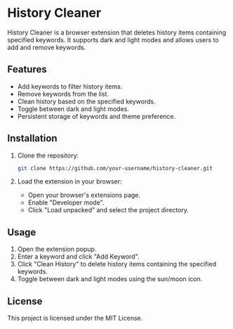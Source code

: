 # History Cleaner

History Cleaner is a browser extension that deletes history items containing specified keywords. It supports dark and light modes and allows users to add and remove keywords.

## Features

- Add keywords to filter history items.
- Remove keywords from the list.
- Clean history based on the specified keywords.
- Toggle between dark and light modes.
- Persistent storage of keywords and theme preference.

## Installation

1. Clone the repository:
   ```sh
   git clone https://github.com/your-username/history-cleaner.git
   ```

2. Load the extension in your browser:
   - Open your browser's extensions page.
   - Enable "Developer mode".
   - Click "Load unpacked" and select the project directory.

## Usage

1. Open the extension popup.
2. Enter a keyword and click "Add Keyword".
3. Click "Clean History" to delete history items containing the specified keywords.
4. Toggle between dark and light modes using the sun/moon icon.

## License

This project is licensed under the MIT License.
